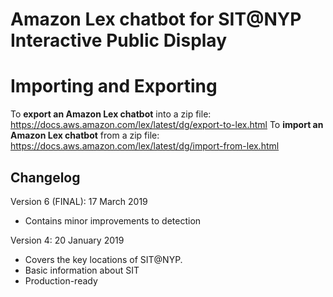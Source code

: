 # Amazon Lex chatbot for SIT@NYP Interactive Public Display
# Importing and Exporting
To **export an Amazon Lex chatbot** into a zip file: https://docs.aws.amazon.com/lex/latest/dg/export-to-lex.html
To **import an Amazon Lex chatbot** from a zip file: https://docs.aws.amazon.com/lex/latest/dg/import-from-lex.html


## Changelog
Version 6 (FINAL): 17 March 2019
- Contains minor improvements to detection

Version 4: 20 January 2019
- Covers the key locations of SIT@NYP.
- Basic information about SIT
- Production-ready
